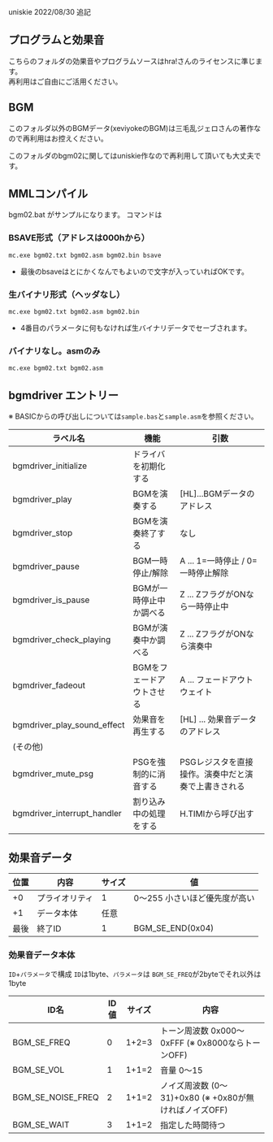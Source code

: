 ﻿uniskie 2022/08/30 追記

## プログラムと効果音

こちらのフォルダの効果音やプログラムソースはhra!さんのライセンスに準じます。  
再利用はご自由にご活用ください。

## BGM

このフォルダ以外のBGMデータ(xeviyokeのBGM)は三毛乱ジェロさんの著作なので再利用はお控えください。  

このフォルダのbgm02に関してはuniskie作なので再利用して頂いても大丈夫です。

## MMLコンパイル

bgm02.bat がサンプルになります。
コマンドは

### BSAVE形式（アドレスは000hから）
````mc.exe bgm02.txt bgm02.asm bgm02.bin bsave````

* 最後のbsaveはとにかくなんでもよいので文字が入っていればOKです。

### 生バイナリ形式（ヘッダなし）
````mc.exe bgm02.txt bgm02.asm bgm02.bin````

* 4番目のパラメータに何もなければ生バイナリデータでセーブされます。

### バイナリなし。asmのみ
````mc.exe bgm02.txt bgm02.asm````

## bgmdriver エントリー

※ BASICからの呼び出しについては```sample.bas```と```sample.asm```を参照ください。


| ラベル名                    | 機能                     | 引数                                                |
|-----------------------------|--------------------------|-----------------------------------------------------|
| bgmdriver_initialize        |ドライバを初期化する      |                                                     |
| bgmdriver_play              |BGMを演奏する             | [HL]...BGMデータのアドレス                          |
| bgmdriver_stop              |BGMを演奏終了する         | なし                                                |
| bgmdriver_pause             |BGM一時停止/解除          | A ... 1=一時停止 / 0=一時停止解除                   |
| bgmdriver_is_pause          |BGMが一時停止中か調べる   | Z ... ZフラグがONなら一時停止中                     |
| bgmdriver_check_playing     |BGMが演奏中か調べる       | Z ... ZフラグがONなら演奏中                         |
| bgmdriver_fadeout           |BGMをフェードアウトさせる | A ... フェードアウトウェイト                        |
| bgmdriver_play_sound_effect |効果音を再生する          | [HL] ... 効果音データのアドレス                     |
|(その他)                     |                          |                                                     |
| bgmdriver_mute_psg          |PSGを強制的に消音する     | PSGレジスタを直接操作。演奏中だと演奏で上書きされる |
| bgmdriver_interrupt_handler |割り込み中の処理をする    | H.TIMIから呼び出す                                  |

## 効果音データ

|位置| 内容          |サイズ| 値                            |
|----|---------------|------|-------------------------------|
|  +0| プライオリティ| 1    | 0～255 小さいほど優先度が高い |
|  +1| データ本体    | 任意 |                               |
|最後| 終了ID        | 1    | BGM_SE_END(0x04)              |

### 効果音データ本体

```ID```+```パラメータ```で構成
```ID```は1byte、```パラメータ```は ```BGM_SE_FREQ```が2byteでそれ以外は1byte

|ID名              | ID値 | サイズ | 内容                                                    |
|------------------|------|--------|---------------------------------------------------------|
|BGM_SE_FREQ       | 0    | 1+2=3  |トーン周波数 0x000～0xFFF (※ 0x8000ならトーンOFF)       |
|BGM_SE_VOL        | 1    | 1+1=2  | 音量 0～15                                              |
|BGM_SE_NOISE_FREQ | 2    | 1+1=2  | ノイズ周波数 (0～31)+0x80 (※ +0x80が無ければノイズOFF) |
|BGM_SE_WAIT       | 3    | 1+1=2  | 指定した時間待つ                                        |
